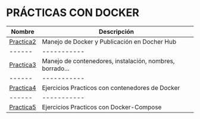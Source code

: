 # PRÁCTICAS CON DOCKER


| Nombre | Descripción |
| ------ | ----------- |
| [Practica2](/DOCKER/Practica2) | Manejo de Docker y Publicación en Docher Hub |
| ------ | ----------- |
| [Practica3](/DOCKER/Practica3/) | Manejo de contenedores, instalación, nombres, borrado... |
| ------ | ----------- |
| [Practica4](/DOCKER/Practica4/) | Ejercicios Practicos con contenedores de Docker |
| ------ | ----------- |
| [Practica5](/DOCKER/Practica5/) | Ejercicios Practicos con Docker-Compose |
